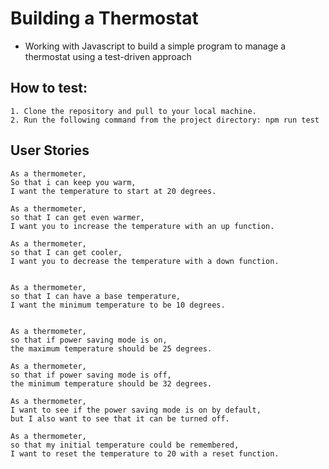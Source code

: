 # Building a Thermostat
- Working with Javascript to build a simple program to manage a thermostat using a test-driven approach

## How to test:
```
1. Clone the repository and pull to your local machine.
2. Run the following command from the project directory: npm run test
```

## User Stories
````
As a thermometer,
So that i can keep you warm,
I want the temperature to start at 20 degrees.
````
````
As a thermometer,
so that I can get even warmer,
I want you to increase the temperature with an up function.
````
````
As a thermometer,
so that I can get cooler,
I want you to decrease the temperature with a down function.
````
````

As a thermometer,
so that I can have a base temperature,
I want the minimum temperature to be 10 degrees.
````

````

As a thermometer,
so that if power saving mode is on,
the maximum temperature should be 25 degrees.
````

````
As a thermometer,
so that if power saving mode is off,
the minimum temperature should be 32 degrees.
````
````
As a thermometer, 
I want to see if the power saving mode is on by default,
but I also want to see that it can be turned off.
````
````
As a thermometer,
so that my initial temperature could be remembered,
I want to reset the temperature to 20 with a reset function.

````